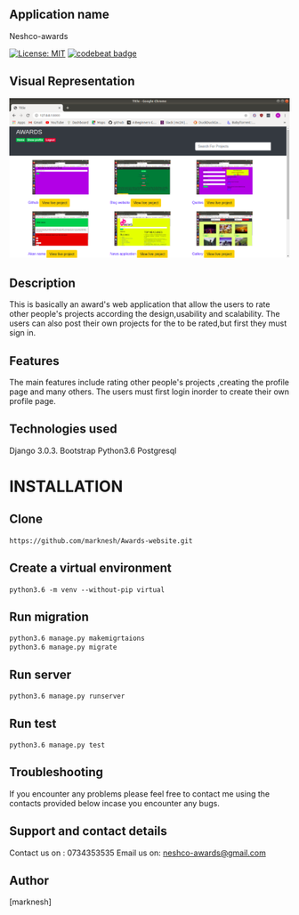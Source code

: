 
## Application name
Neshco-awards

[![License: MIT](https://img.shields.io/badge/License-MIT-yellow.svg)](https://opensource.org/licenses/MIT)
[![codebeat badge](https://codebeat.co/badges/30baa9f3-0948-46d2-b044-c69a0d61f643)](https://codebeat.co/projects/github-com-marknesh-gallery-master)

## Visual Representation
![](images/visual.png)

## Description
This is basically an award's web application that allow the users to rate other people's projects according the design,usability and scalability.
The users can also post their own projects for the to be rated,but first they must sign in.



## Features
The main features include rating other people's projects ,creating the profile page and many others.
The users must first login inorder to create their own profile page.



## Technologies used

Django 3.0.3.
Bootstrap
Python3.6
Postgresql

# INSTALLATION

## Clone
```
https://github.com/marknesh/Awards-website.git

```

## Create a virtual environment
```
python3.6 -m venv --without-pip virtual

```
## Run migration
```
python3.6 manage.py makemigrtaions
python3.6 manage.py migrate

```
## Run server
```
python3.6 manage.py runserver

```
## Run test
```
python3.6 manage.py test
```

## Troubleshooting
If you encounter any problems please feel free to contact me using the contacts provided  below incase you encounter any bugs.

## Support and contact details
Contact us on : 0734353535
Email us on: neshco-awards@gmail.com

## Author
[marknesh]




